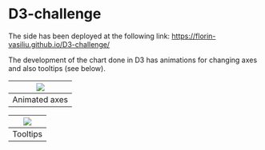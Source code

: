 # D3-challenge

The side has been deployed at the following link: https://florin-vasiliu.github.io/D3-challenge/

The development of the chart done in D3 has animations for changing axes and also tooltips (see below).

<img src="https://media.giphy.com/media/SXO5Ngugt6rkYWsto5/giphy.gif" class="js-lazy-loaded qa-js-lazy-loaded"> |
:-------------------------:|
Animated axes|

<img src="https://media.giphy.com/media/jUKH6VPCuTCY92Jc28/giphy.gif" class="js-lazy-loaded qa-js-lazy-loaded">|
:-------------------------:|
Tooltips |
